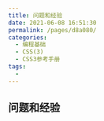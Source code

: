 ```yaml
---
title: 问题和经验
date: 2021-06-08 16:51:30
permalink: /pages/d8a080/
categories:
  - 编程基础
  - CSS(3)
  - CSS3参考手册
tags:
  -
---
```


## 问题和经验
